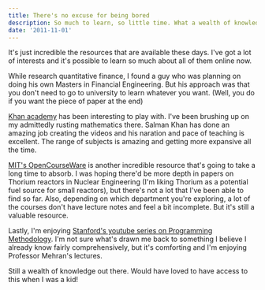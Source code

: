 ```yaml
---
title: There's no excuse for being bored
description: So much to learn, so little time. What a wealth of knowledge we have available to us these days
date: '2011-11-01'
---
```

It's just incredible the resources that are available these days. I've got a lot of interests and it's possible to learn so much about all of them online now.

While research quantitative finance, I found a guy who was planning on doing his own Masters in Financial Engineering. But his approach was that you don't need to go to university to learn whatever you want. (Well, you do if you want the piece of paper at the end)

[Khan academy](http://www.khanacademy.org/) has been interesting to play with. I've been brushing up on my admittedly rusting mathematics there. Salman Khan has done an amazing job creating the videos and his naration and pace of teaching is excellent. The range of subjects is amazing and getting more expansive all the time.

[MIT's OpenCourseWare](http://ocw.mit.edu/) is another incredible resource that's going to take a long time to absorb. I was hoping there'd be more depth in papers on Thorium reactors in Nuclear Engineering (I'm liking Thorium as a potential fuel source for small reactors), but there's not a lot that I've been able to find so far. Also, depending on which department you're exploring, a lot of the courses don't have lecture notes and feel a bit incomplete. But it's still a valuable resource.

Lastly, I'm enjoying [Stanford's youtube series on Programming Methodology](http://www.youtube.com/view_play_list?p=84A56BC7F4A1F852). I'm not sure what's drawn me back to something I believe I already know fairly comprehensively, but it's comforting and I'm enjoying Professor Mehran's lectures.

Still a wealth of knowledge out there. Would have loved to have access to this when I was a kid!